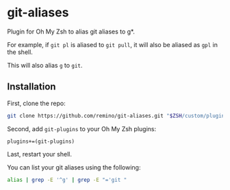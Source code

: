 git-aliases
===========

Plugin for Oh My Zsh to alias git aliases to g*.

For example, if `git pl` is aliased to `git pull`, it will also be aliased as `gpl` in the shell.

This will also alias `g` to `git`.

## Installation

First, clone the repo:

```sh
git clone https://github.com/remino/git-aliases.git "$ZSH/custom/plugins/git-aliases"
```

Second, add `git-plugins` to your Oh My Zsh plugins:

```
plugins+=(git-plugins)
```

Last, restart your shell.

You can list your git aliases using the following:

```sh
alias | grep -E '^g' | grep -E "='git "
```
